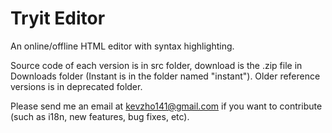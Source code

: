 Tryit Editor
============

An online/offline HTML editor with syntax highlighting.

Source code of each version is in src folder, download is the .zip file in Downloads folder (Instant is in the folder named "instant"). Older reference versions is in deprecated folder.

Please send me an email at [kevzho141@gmail.com](mailto:kevzho141@gmail.com) if you want to contribute (such as i18n, new features, bug fixes, etc).
